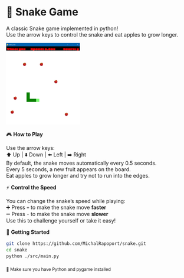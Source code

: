 # 🐍 Snake Game

A classic Snake game implemented in python!     
Use the arrow keys to control the snake and eat apples to grow longer.   

<img src="assets/example_game.jpg" alt="Example Game" width="200"/>  

🎮 **How to Play**

Use the arrow keys:     
⬆️ Up | ⬇️ Down | ⬅️ Left | ➡️ Right   
By default, the snake moves automatically every 0.5 seconds.    
Every 5 seconds, a new fruit appears on the board.     
Eat apples to grow longer and try not to run into the edges.    

⚡ **Control the Speed**

You can change the snake’s speed while playing:      
➕ Press `+` to make the snake move **faster**     
➖ Press `-` to make the snake move **slower**     
Use this to challenge yourself or take it easy!     

🚀 **Getting Started** 
```bash    
git clone https://github.com/MichalRapoport/snake.git      
cd snake            
python ./src/main.py
```        
<sub> 🐍 Make sure you have Python and pygame installed </sub>
